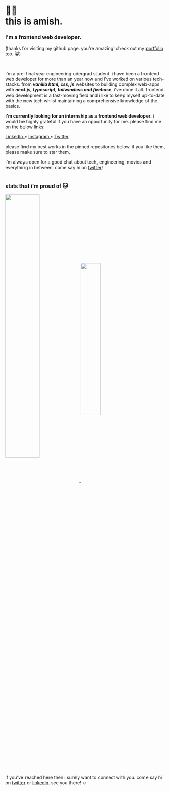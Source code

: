 <h1>👋🏻</br>this is amish.</h1>

<h3>i'm a frontend web developer.</h3>

<p>(thanks for visiting my github page. you're amazing! check out my <a href="https://thisisamish.vercel.app/">portfolio</a> too. 😸)</p>

</br>

<p>i'm a pre-final year engineering udergrad student. i have been a frontend web developer for more than an year now and i've worked on various tech-stacks. from <strong><em>vanilla html, css, js</em></strong> websites to building complex web-apps with <strong><em>next.js, typescript, tailwindcss and firebase</em></strong>, i've done it all. frontend web development is a fast-moving field and i like to keep myself up-to-date with the new tech whilst maintaining a comprehensive knowledge of the basics.</p>
<p><strong>i'm currently looking for an internship as a frontend web developer.</strong> i would be highly grateful if you have an opportunity for me. please find me on the below links:</p>

<p>
  <a href="https://www.linkedin.com/in/amishverma/">
    LinkedIn
  </a>
  <span>•</span>
  <a href="https://www.instagram.com/thisisamish/">
    Instagram
  </a>
  <span>•</span>
  <a href="https://twitter.com/thisisamish">
    Twitter
  </a>
</p>

<p>please find my best works in the pinned repositories below. if you like them, please make sure to star them.</p>
<p>i'm always open for a good chat about tech, engineering, movies and everything in between. come say hi on <a href="https://twitter.com/thisisamish">twitter</a>!</p>

<h1></h1>

<h3>stats that i'm proud of 🐱</h3>
<p align="left">
  <a href="https://github.com/thisisamish/github-readme-stats">
    <img align="center" width="46%" src="https://github-readme-stats.vercel.app/api?username=thisisamish&count_private=true&show_icons=true&theme=swift" />
  </a>

  <a href="https://github.com/anuraghazra/github-readme-stats">
    <img align="center" width="35%" src="https://github-readme-stats.vercel.app/api/top-langs/?username=thisisamish&theme=swift&layout=compact" />
  </a>
</p>

<h3></h3>
<p>if you've reached here then i surely want to connect with you. come say hi on <a href="https://twitter.com/thisisamish">twitter</a> or <a href="https://www.linkedin.com/in/amishverma/">linkedin</a>. see you there! ☺️</p>
